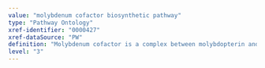 ```yaml
---
value: "molybdenum cofactor biosynthetic pathway"
type: "Pathway Ontology"
xref-identifier: "0000427"
xref-dataSource: "PW"
definition: "Molybdenum cofactor is a complex between molybdopterin and an oxide of molybdenum and is required for the activity of several enzymes."
level: "3"
---
```

